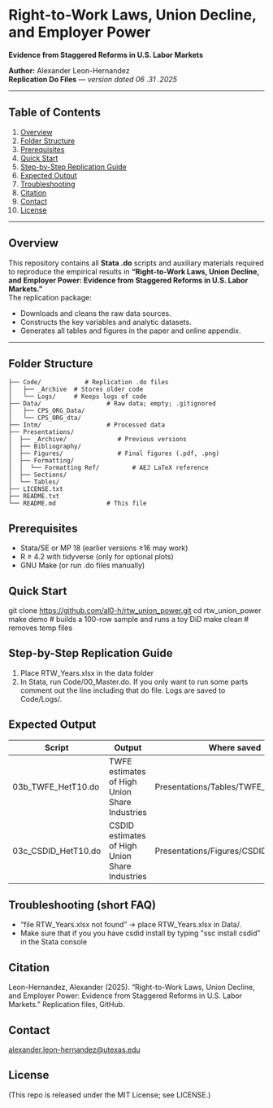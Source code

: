 # Right-to-Work Laws, Union Decline, and Employer Power  
**Evidence from Staggered Reforms in U.S. Labor Markets**  

**Author:** Alexander Leon-Hernandez  
**Replication Do Files** — *version dated 06 .31 .2025*  

---

## Table of Contents
1. [Overview](#overview)  
2. [Folder Structure](#folder-structure)  
3. [Prerequisites](#prerequisites)  
4. [Quick Start](#quick-start)  
5. [Step-by-Step Replication Guide](#step-by-step-replication-guide)  
6. [Expected Output](#expected-output)  
7. [Troubleshooting](#troubleshooting)  
8. [Citation](#citation)  
9. [Contact](#contact)  
10. [License](#license)  

---

## Overview
This repository contains all **Stata .do** scripts and auxiliary materials required to reproduce the empirical results in **“Right-to-Work Laws, Union Decline, and Employer Power: Evidence from Staggered Reforms in U.S. Labor Markets.”**  
The replication package:

* Downloads and cleans the raw data sources.  
* Constructs the key variables and analytic datasets.  
* Generates all tables and figures in the paper and online appendix.  

---

## Folder Structure
```
├── Code/            # Replication .do files
│   ├── _Archive  # Stores older code
│   └── Logs/     # Keeps logs of code
├── Data/                  # Raw data; empty; .gitignored
│   ├── CPS_ORG_Data/
│   └── CPS_ORG_dta/
├── Intm/                  # Processed data
├── Presentations/
│  ├── _Archive/              # Previous versions
│  ├── Bibliography/
│  ├── Figures/               # Final figures (.pdf, .png)
│  ├── Formatting/
│  │  └── Formatting Ref/         # AEJ LaTeX reference
│  ├── Sections/
│  └── Tables/
├── LICENSE.txt
├── README.txt
└── README.md              # This file
```

## Prerequisites
* Stata/SE or MP 18  (earlier versions ≥16 may work)
* R $\geq$ 4.2 with tidyverse (only for optional plots)
*  GNU Make (or run .do files manually)

## Quick Start

git clone https://github.com/al0-h/rtw_union_power.git
cd rtw_union_power
make demo            # builds a 100-row sample and runs a toy DiD
make clean           # removes temp files

## Step-by-Step Replication Guide
1. Place RTW_Years.xlsx in the data folder
2. In Stata, run Code/00_Master.do. If you only want to run some parts comment out the line including that do file.
Logs are saved to Code/Logs/.

## Expected Output

| Script                | Output                         | Where saved                           |
| --------------------- | ------------------------------ | ------------------------------------- |
| 03b\_TWFE\_HetT10.do  | TWFE estimates of High Union Share Industries      | Presentations/Tables/TWFE\_HetT10.pdf |
| 03c\_CSDID\_HetT10.do | CSDID estimates of High Union Share Industries | Presentations/Figures/CSDID\_HetT10.pdf   |


## Troubleshooting (short FAQ)
* “file RTW_Years.xlsx not found” → place RTW_Years.xlsx in Data/.
* Make sure that if you you have csdid install by typing "ssc install csdid" in the Stata console

## Citation 
Leon-Hernandez, Alexander (2025).
“Right-to-Work Laws, Union Decline, and Employer Power: Evidence from Staggered Reforms in U.S. Labor Markets.” Replication files, GitHub.

## Contact
alexander.leon-hernandez@utexas.edu

## License
(This repo is released under the MIT License; see LICENSE.)
